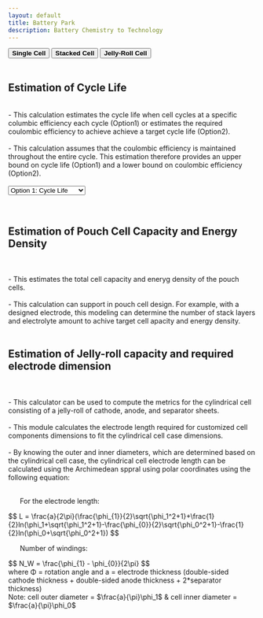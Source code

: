 ```yaml
---
layout: default
title: Battery Park
description: Battery Chemistry to Technology
---
```


<div class="tab2">
  <button class="tablinks" onclick="openCity(event, 'Single Cell')"><b>Single Cell</b></button>
  <button class="tablinks" onclick="openCity(event, 'Stacked Cell')"><b>Stacked Cell</b></button>
  <button class="tablinks" onclick="openCity(event, 'Jelly-Roll Cell')"><b>Jelly-Roll Cell</b></button>
</div>

<!-- Tab content -->
<div id="Single Cell" class="tabcontent">

  <br>
  <h2> Estimation of Cycle Life </h2>
  <br>
      - This calculation estimates the cycle life when cell cycles at a specific columbic efficiency each cycle (Option1) or estimates the required coulombic efficiency to achieve achieve a target cycle life (Option2).
    <br>
    <br>
      - This calculation assumes that the coulombic efficiency is maintained throughout the entire cycle. This estimation therefore provides an upper bound on cycle life (Option1) and a lower bound on coulombic efficiency (Option2). 

<br>
<br>
<html lang="en">
<head>
  <meta charset="UTF-8">
  <meta name="viewport" content="width=device-width, initial-scale=1.0">
  <title>Number Input Operations</title>
</head>
<body>

<select id="operationSelect" onchange="showInputFields()">
    <option value="cyclie life">Option 1: Cycle Life</option>
    <option value="ce">Option 2: Required CE</option>
</select>

<div id="cycleLifeInputs" style="display: none;">
  <br>
  <b>Option 1: Estimate Cycle Number</b>
  <br>
  Coulombic Efficiency (%) <br>
    <!-- Number Input Box -->
    <input type="number" id="numberInput" placeholder="Enter a number" oninput="handleNumberOperations()">
  <br>
  <br>
  Capacity Retention (%) <br>
    <!-- Number Input Box -->
    <input type="number" id="numberInput2" placeholder="Enter a number" oninput="handleNumberOperations()">

</div>

<div id="requiredCEInputs" style="display: none;">
  <br>
  <b>Option 2: Estimate Required Coulombic Efficiency (%) to achieve N cycle life</b>
  <br>
  Targeted capacity retention(%) (%) <br>
    <input type="number" id="numberInput3" placeholder="Enter a number" oninput="handleNumberOperations()">
  <br>
  <br>
  Targeted cycle life <br>
    <input type="number" id="numberInput4" placeholder="Enter a number" oninput="handleNumberOperations()">
</div>

<!-- Output Section -->
<p id="output"></p>
    
<!-- JavaScript -->
<script>
    // Show relevant input fields based on selected option
  function showInputFields() {
    const operation = document.getElementById("operationSelect").value;
    document.getElementById("cycleLifeInputs").style.display = operation === "cycle-life" ? "block" : "none";
    document.getElementById("requiredCEInputs").style.display = operation === "ce" ? "block" : "none";
    document.getElementById("output").textContent = "";
  }
  
    // Callback function to handle addition and multiplication on the input
  function calculateCycleLife() {
      // Get the value of the input box and convert it to a number
      const input = parseFloat(document.getElementById('numberInput').value);
      const input2 = parseFloat(document.getElementById('numberInput2').value);

      // Check if input is a valid number
      if (!isNaN(input)) {
        // Perform cycle number calculation
        const cycnumValue = Math.round(Math.log10(input2/100)/Math.log10(input/100));   // Cycle Number

        // Display the results
        document.getElementById('output').textContent = 
          `The cell is expected to undergo ${cycnumValue} cycles`;
      } else {
        document.getElementById('output').textContent = "Please enter a valid number.";
      }
    }
  
      function calculateRequiredCE() {
      // Get the value of the input box and convert it to a number
      const input3 = parseFloat(document.getElementById('numberInput3').value);
      const input4 = parseFloat(document.getElementById('numberInput4').value);

      // Check if input is a valid number
      if (!isNaN(input)) {
        // Perform cycle number calculation
        const cycnumValue = Math.round(Math.log10(input2/100)/Math.log10(input/100));   // Cycle Number

        // Display the results
        document.getElementById('output').textContent = 
          `The cell is expected to undergo ${cycnumValue} cycles`;
      } else {
        document.getElementById('output').textContent = "Please enter a valid number.";
      }
    }
  </script>

</body>
</html>


<div id="Stacked Cell" class="tabcontent">
    <br>
  <h2> Estimation of Pouch Cell Capacity and Energy Density </h2>
    <br>
    <br>
  - This estimates the total cell capacity and eneryg density of the pouch cells.
    <br>
    <br>
  - This calculation can support in pouch cell design. For example, with a designed electrode, this modeling can determine the number of stack layers and electrolyte amount to achive target cell apacity and energy density.
</div>


<div id="Jelly-Roll Cell" class="tabcontent">
    <br>
  <h2> Estimation of Jelly-roll capacity and required electrode dimension </h2>
    <br>
    <br>
  <div class="columns">
    <div class="column">
      - This calculator can be used to compute the metrics for the cylindrical cell consisting of a jelly-roll of cathode, anode, and separator sheets.
    <br>
    <br>
      - This module calculates the electrode length required for customized cell components dimensions to fit the cylindrical cell case dimensions.
    <br>
    <br>
     - By knowing the outer and inner diameters, which are determined based on the cylindrical cell case, the cylindrical cell electrode length can be calculated using the Archimedean sppral using polar coordinates using the following equation:
    <br>
    <br>
    <ul> For the electrode length: </ul>
    <script src='https://cdnjs.cloudflare.com/ajax/libs/mathjax/2.7.4/MathJax.js?config=default'></script>
      $$ L = \frac{a}{2\pi}(\frac{\phi_{1}}{2}\sqrt{\phi_1^2+1}+\frac{1}{2}ln(\phi_1+\sqrt{\phi_1^2+1}-\frac{\phi_{0}}{2}\sqrt{\phi_0^2+1}-\frac{1}{2}ln(\phi_0+\sqrt{\phi_0^2+1}) $$
    <br>
    <ul> Number of windings: </ul>
       $$ N_W = \frac{\phi_{1} - \phi_{0}}{2\pi} $$
    <br>
      where &Phi; = rotation angle and a = electrode thickness (double-sided cathode thickness + double-sided anode thickness + 2*separator thickness)
    <br>
      Note: cell outer diameter = $\frac{a}{\pi}\phi_1$ & cell inner diameter = $\frac{a}{\pi}\phi_0$ 
  </div>
